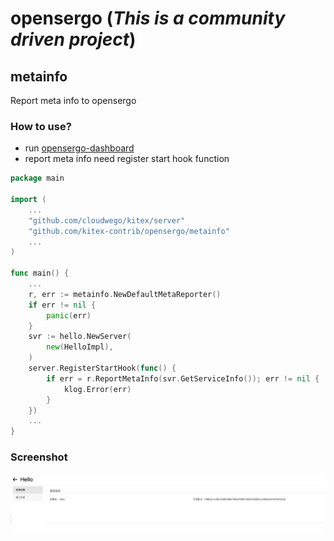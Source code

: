 # opensergo (*This is a community driven project*)

## metainfo
Report meta info to opensergo

### How to use?

- run [opensergo-dashboard](https://github.com/opensergo/opensergo-dashboard)
- report meta info need register start hook function

```go
package main

import (
	...
	"github.com/cloudwego/kitex/server"
	"github.com/kitex-contrib/opensergo/metainfo"
	...
)

func main() {
	...
	r, err := metainfo.NewDefaultMetaReporter()
	if err != nil {
		panic(err)
	}
	svr := hello.NewServer(
		new(HelloImpl),
	)
	server.RegisterStartHook(func() {
		if err = r.ReportMetaInfo(svr.GetServiceInfo()); err != nil {
			klog.Error(err)
		}
	})
	...
}

```

### Screenshot

<img src="images/meta.png" width="1674"  alt=""/>